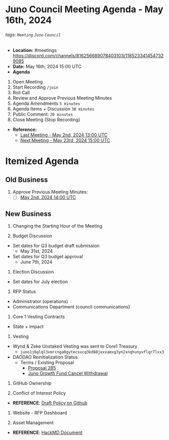 # Juno Council Meeting Agenda - May 16th, 2024

###### tags: `Meeting` `Juno` `Council`

- **Location:** #meetings https://discord.com/channels/816256689078403103/1185233414547329085
- **Date:** May 16th, 2024 15:00 UTC
- **Agenda**

1. Open Meeting
1. Start Recording `/join`
1. Roll Call
1. Review and Approve Previous Meeting Minutes
1. Agenda Amendments `5 minutes`
1. Agenda Items + Discussion `30 minutes`
1. Public Comment: `20 minutes`
1. Close Meeting (Stop Recording)

- **Reference:** 
  - [Last Meeting - May 2nd, 2024 13:00 UTC](./20240502-Meeting-Public-Minutes.md)
  - [Next Meeting - May 23rd, 2024 15:00 UTC]()

# Itemized Agenda

## Old Business

1. Approve Previous Meeting Minutes:
    - [ ] [May 2nd, 2024 14:00 UTC](./20240502-Meeting-Public-Minutes.md)

## New Business

1. Changing the Starting Hour of the Meeting

1. Budget Discussion
  - Set dates for Q3 budget draft submission
    - May 31st, 2024
  - Set dates for Q3 budget approval
    - June 7th, 2024

1. Election Discussion
  - Set dates for July election

1. RFP Status
- Administrator (operations)
- Communications Department (council communications)

1. Core 1 Vesting Contracts
  - State + Impact

1. Vesting
- Wynd & Zeke Unstaked Vesting was sent to Core1 Treasury
  - `juno1j6glql3xmrcnga0gytecsucq3kd88jexxamxg3yn2xnqhunyvflqr7lxx3`
- DAODAO Reinitialization Status
  - Terms / Existing Proposal
    - [Proposal 285](https://www.mintscan.io/juno/proposals/285)
    - [Juno Growth Fund Cancel Withdrawal](https://daodao.zone/dao/juno1xz54y0ktew0dcm00f9vjw0p7x29pa4j5p9rwq6zerkytugzg27qs4shxnt/proposals/A38)

1. GitHub Ownership

1. Conflict of Interest Policy
- **REFERENCE**: [Draft Policy on Github](https://github.com/CosmosContracts/council/pull/17)

1. Website - RFP Dashboard

1. Asset Management
- **REFERENCE**: [HackMD Document](https://hackmd.io/xaRvq0BgT3yJ6cUhnhg6zg)

